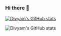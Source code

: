 ### Hi there 👋

[![Divyam's GitHub stats](https://github-readme-stats.vercel.app/api?username=nihaldivyam)](https://github.com/nihaldivyam/github-readme-stats)

![Divyam's GitHub stats](https://github-readme-stats.vercel.app/api?username=nihaldivyam&hide=contribs,prs)